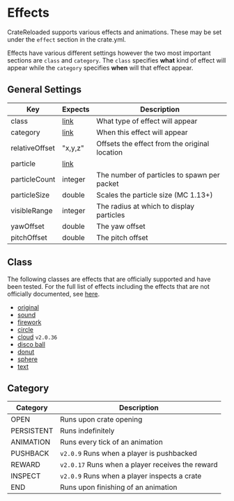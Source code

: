 # Effects

CrateReloaded supports various effects and animations. These may be set under the `effect` section
in the crate.yml.

Effects have various different settings however the two most important sections are `class` and
`category`. The `class` specifies **what** kind of effect will appear while the `category`
specifies **when** will that effect appear.

## General Settings

| **Key**        | **Expects**                    | **Description**                                   |
| -------------- | ------------------------------ | ------------------------------------------------- |
| class          | [link](#class)                 | What type of effect will appear                   |
| category       | [link](#category)              | When this effect will appear                      |
| relativeOffset | "x,y,z"                        | Offsets the effect from the original location     |
| particle       | [link](reference/particles.md) |
| particleCount  | integer                        | The number of particles to spawn per packet       |
| particleSize   | double                         | Scales the particle size (MC 1.13+)               |
| visibleRange   | integer                        | The radius at which to display particles          |
| yawOffset      | double                         | The yaw offset                                    |
| pitchOffset    | double                         | The pitch offset                                  |

## Class

The following classes are effects that are officially supported and have been tested. For the full list of effects including the effects that are not officially documented, see [here](config/effects/class.md).

- [original](config/effects/original.md)
- [sound](config/effects/sound.md)
- [firework](config/effects/firework.md)
- [circle](config/effects/circle.md)
- [cloud](config/effects/cloud.md) `v2.0.36`
- [disco ball](config/effects/disco_ball.md)
- [donut](config/effects/donut.md)
- [sphere](config/effects/sphere.md)
- [text](config/effects/text.md)

## Category

| **Category** | **Description**                                  |
| ------------ | ------------------------------------------------ |
| OPEN         | Runs upon crate opening                          |
| PERSISTENT   | Runs indefinitely                                |
| ANIMATION    | Runs every tick of an animation                  |
| PUSHBACK     | `v2.0.9` Runs when a player is pushbacked        |
| REWARD       | `v2.0.17` Runs when a player receives the reward |
| INSPECT      | `v2.0.9` Runs when a player inspects a crate     |
| END          | Runs upon finishing of an animation              |

